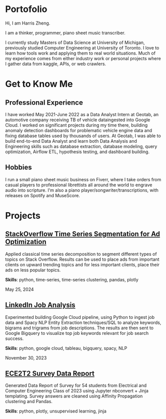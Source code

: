 # Portofolio

Hi, I am Harris Zheng.


I am a thinker, programmer, piano sheet music transcriber.  

I currently study Masters of Data Science at University of Michigan, previously studied Computer Engineering at University of Toronto. I love to learn how tools work and applying them to real world situations. Much of my experience comes from either industry work or personal projects where I gather data from kaggle, APIs, or web crawlers. 

# Get to Know Me

## Professional Experience

I have worked May 2021-June 2022 as a Data Analyst Intern at Geotab, an automotive company receiving TB of vehicle dataingested into Google Cloud. I worked on significant projects during my time there, building 
anomaly detection dashboards for problematic vehicle engine data and fixing database tables used by thousands of users. At Geotab,
I was able to build end-to-end Data Analyst and learn both Data Analysis and Engineering skills such as database extraction, database modeling, query optimization, Airflow ETL, hypothesis testing, and dashboard building.

## Hobbies

I run a small piano sheet music business on Fiverr, where I take orders from casual players to professional librettists all around the world
to engrave audio into scripture. I'm also a piano player/songwriter/transcriptions, with releases on Spotify and MuseScore.

# Projects

## [StackOverflow Time Series Segmentation for Ad Optimization](https://github.com/hamsburger/StackOverflow_Time_Series_Segmentation)

Applied classical time series decomposition to segment different types of topics on Stack Overflow. Results can be used to place ads from important clients on upward trending topics and for less important clients, place their ads on less popular topics. 

**Skills**: python, time-series, time-series clustering, pandas, plotly 

May 25, 2024

## [LinkedIn Job Analysis](https://github.com/hamsburger/LinkedIn_Job_Data_Analysis_2022)

Experimented building Google Cloud pipeline, using Python to ingest job data and Spacy NLP Entity Extraction techniques/SQL to analyze keywords, bigrams and trigrams from job descriptions. The results are then sent to Google Bigquery to visualize top job keywords relevant
for job search success. 

**Skills**: python, google cloud, tableau, bigquery, spacy, NLP

November 30, 2023

## [ECE2T2 Survey Data Report](https://github.com/hamsburger/ECE2T2_Survey_Data_Report)

Generated Data Report of Survey for 54 students from Electrical and Computer Engineering Class of 2023 using
Jupyter nbconvert + Jinja templating. Survey answers are cleaned using Affinity Propagation clustering and Pandas. 


**Skills**: python, plotly, unsupervised learning, jinja






